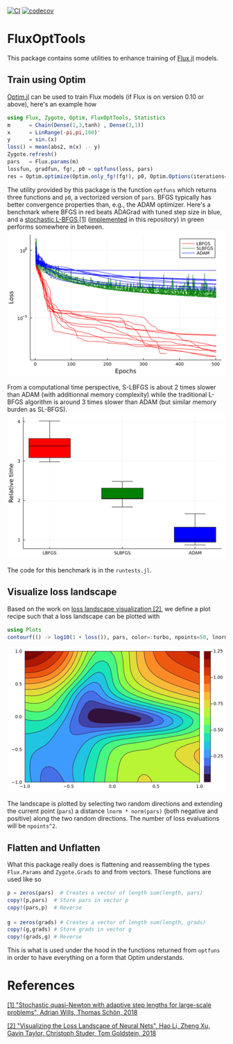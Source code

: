 [![CI](https://github.com/baggepinnen/FluxOptTools.jl/workflows/CI/badge.svg)](https://github.com/baggepinnen/FluxOptTools.jl/actions)
[![codecov](https://codecov.io/gh/baggepinnen/FluxOptTools.jl/branch/master/graph/badge.svg)](https://codecov.io/gh/baggepinnen/FluxOptTools.jl)

# FluxOptTools
This package contains some utilities to enhance training of [Flux.jl](https://github.com/FluxML/Flux.jl) models.
## Train using Optim
[Optim.jl](https://github.com/JuliaNLSolvers/Optim.jl) can be used to train Flux models (if Flux is on version 0.10 or above), here's an example how
```julia
using Flux, Zygote, Optim, FluxOptTools, Statistics
m      = Chain(Dense(1,3,tanh) , Dense(3,1))
x      = LinRange(-pi,pi,100)'
y      = sin.(x)
loss() = mean(abs2, m(x) .- y)
Zygote.refresh()
pars   = Flux.params(m)
lossfun, gradfun, fg!, p0 = optfuns(loss, pars)
res = Optim.optimize(Optim.only_fg!(fg!), p0, Optim.Options(iterations=1000, store_trace=true))
```
The utility provided by this package is the function `optfuns` which returns three functions and `p0`, a vectorized version of `pars`. BFGS typically has better convergence properties than, e.g., the ADAM optimizer. Here's a benchmark where BFGS in red beats ADAGrad with tuned step size in blue, and a [stochastic L-BFGS [1]](https://arxiv.org/abs/1802.04310) ([implemented](https://github.com/baggepinnen/FluxOptTools.jl/blob/master/src/SLBFGS.jl) in this repository) in green performs somewhere in between.
![losses](figs/losses.svg)

From a computational time perspective, S-LBFGS is about 2 times slower than ADAM (with additionnal memory complexity) while the traditional L-BFGS algorithm is around 3 times slower than ADAM (but similar memory burden as SL-BFGS).
![times](figs/times.svg)

The code for this benchmark is in the `runtests.jl`.

## Visualize loss landscape
Based on the work on [loss landscape visualization [2]](https://arxiv.org/abs/1712.09913), we define a plot recipe such that a loss landscape can be plotted with
```julia
using Plots
contourf(() -> log10(1 + loss()), pars, color=:turbo, npoints=50, lnorm=1)
```
![landscape](figs/landscape.svg)

The landscape is plotted by selecting two random directions and extending the current point (`pars`) a distance `lnorm * norm(pars)` (both negative and positive) along the two random directions. The number of loss evaluations will be `npoints^2`.


## Flatten and Unflatten
What this package really does is flattening and reassembling the types `Flux.Params` and `Zygote.Grads` to and from vectors. These functions are used like so
```julia
p = zeros(pars)  # Creates a vector of length sum(length, pars)
copy!(p,pars)  # Store pars in vector p
copy!(pars,p)  # Reverse

g = zeros(grads) # Creates a vector of length sum(length, grads)
copy!(g,grads) # Store grads in vector g
copy!(grads,g) # Reverse
```
This is what is used under the hood in the functions returned from `optfuns` in order to have everything on a form that Optim understands.


# References
[[1] "Stochastic quasi-Newton with adaptive step lengths for large-scale problems", Adrian Wills, Thomas Schön, 2018](https://arxiv.org/abs/1802.04310)

[[2] "Visualizing the Loss Landscape of Neural Nets", Hao Li, Zheng Xu, Gavin Taylor, Christoph Studer, Tom Goldstein, 2018](https://arxiv.org/abs/1712.09913)
